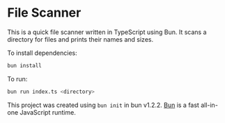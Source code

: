 # File Scanner

This is a quick file scanner written in TypeScript using Bun. It scans a directory for files and prints their names and sizes.

To install dependencies:

```bash
bun install
```

To run:

```bash
bun run index.ts <directory>
```

This project was created using `bun init` in bun v1.2.2. [Bun](https://bun.sh) is a fast all-in-one JavaScript runtime.
